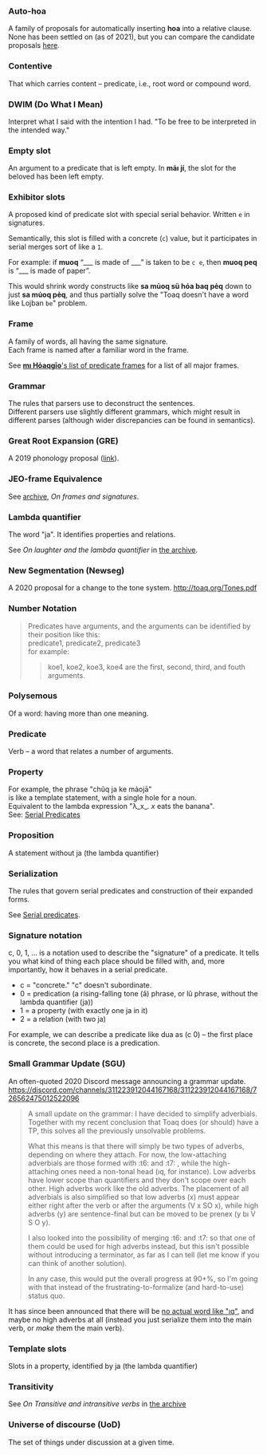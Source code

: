 ### Auto-hoa
A family of proposals for automatically inserting **hoa** into a relative clause. None has been settled on (as of 2021), but you can compare the candidate proposals [here](https://toaqlanguage.wordpress.com/2020/05/31/the-auto-hoa-suite/).

### Contentive
That which carries content – predicate, i.e., root word or compound word.

### DWIM (Do What I Mean)
Interpret what I said with the intention I had.
"To be free to be interpreted in the intended way."

### Empty slot
An argument to a predicate that is left empty.
In **mảı jí**, the slot for the beloved has been left empty.

### Exhibitor slots
A proposed kind of predicate slot with special serial behavior. Written `e` in signatures.

Semantically, this slot is filled with a concrete (`c`) value, but it participates in serial merges sort of like a `1`.

For example: if **muoq** “\_\_\_ is made of \_\_\_” is taken to be `c e`, then **muoq peq** is “\_\_\_ is made of paper”.

This would shrink wordy constructs like **sa mủoq sü hóa baq pẻq** down to just **sa mủoq pẻq**, and thus partially solve the "Toaq doesn't have a word like Lojban `be`" problem.

### Frame
A family of words, all having the same signature.  
Each frame is named after a familiar word in the frame.

See [**mı Hỏaqgīo**'s list of predicate frames](https://github.com/acotis/serial-predicate-engine/blob/master/code/dict/frame-list.txt) for a list of all major frames.

### Grammar
The rules that parsers use to deconstruct the sentences.  
Different parsers use slightly different grammars, which might result in different parses (although wider discrepancies can be found in semantics).

### Great Root Expansion (GRE)
A 2019 phonology proposal ([link](https://toaqlanguage.wordpress.com/2019/10/10/the-great-root-expansion-phonology-update/)). 

### JEO-frame Equivalence
See [archive](archive), *On frames and signatures*.

### Lambda quantifier
The word "ja". It identifies properties and relations.

See *On laughter and the lambda quantifier* in [the archive](archive).

### New Segmentation (Newseg)
A 2020 proposal for a change to the tone system. http://toaq.org/Tones.pdf

### Number Notation
> Predicates have arguments, and the arguments can be identified by their position like this:  
> predicate1, predicate2, predicate3  
> for example:  
> > koe1, koe2, koe3, koe4 are the first, second, third, and fouth arguments.

### Polysemous
Of a word: having more than one meaning.

### Predicate
Verb – a word that relates a number of arguments.

### Property
For example, the phrase "chûq ja ke mảojā"  
is like a template statement, with a single hole for a noun.  
Equivalent to the lambda expression "λ_x_. _x_ eats the banana".  
See: [Serial Predicates](https://docs.google.com/document/d/1xgt7dPGWSBHx7LTQzl_JqMrti-hgmk1zVA_gCY9TPfM/edit)

### Proposition
A statement without ja (the lambda quantifier)

### Serialization
The rules that govern serial predicates and construction of their expanded forms.

See [Serial predicates](https://docs.google.com/document/d/1xgt7dPGWSBHx7LTQzl_JqMrti-hgmk1zVA_gCY9TPfM/edit).

### Signature notation
c, 0, 1, … is a notation used to describe the "signature" of a predicate.
It tells you what kind of thing each place should be filled with, and, more importantly, how it behaves in a serial predicate.

* c = "concrete." "c" doesn't subordinate.
* 0 = predication (a rising-falling tone (â) phrase, or lû phrase, without the lambda quantifier (ja))
* 1 = a property (with exactly one ja in it)
* 2 = a relation (with two ja)

For example, we can describe a predicate like dua as (c 0) –
the first place is concrete, the second place is a predication.

### Small Grammar Update (SGU)
An often-quoted 2020 Discord message announcing a grammar update. https://discord.com/channels/311223912044167168/311223912044167168/726562475012522096

> A small update on the grammar: I have decided to simplify adverbials. Together with my recent conclusion that Toaq does (or should) have a TP, this solves all the previously unsolvable problems.
> 
> What this means is that there will simply be two types of adverbs, depending on where they attach. For now,  the low-attaching adverbials are those formed with :t6: and :t7: , while the high-attaching ones need a non-tonal head (ıq, for instance). Low adverbs have lower scope than quantifiers and they don't scope over each other. High adverbs work like the old adverbs. The placement of all adverbials is also simplified so that low adverbs (x) must appear either right after the verb or after the arguments (V x SO x), while high adverbs (y) are sentence-final but can be moved to be prenex (y bı V S O y).  
>
> I also looked into the possibility of merging :t6: and :t7: so that one of them could be used for high adverbs instead, but this isn't possible without introducing a terminator, as far as I can tell (let me know if you can think of another solution).  
>
> In any case, this would put the overall progress at 90+%, so I'm going with that instead of the frustrating-to-formalize (and hard-to-use) status quo.

It has since been announced that there will be [no actual word like "ıq"](https://toaqlanguage.wordpress.com/2021/08/08/miscellanea1/), and maybe no high adverbs at all (instead you just serialize them into the main verb, or _make_ them the main verb).

### Template slots
Slots in a property, identified by ja (the lambda quantifier)

### Transitivity
See *On Transitive and intransitive verbs* in [the archive](archive)

### Universe of discourse (UoD)
The set of things under discussion at a given time.
